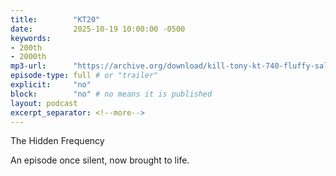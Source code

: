 ```yaml
---
title:        "KT20"
date:         2025-10-19 10:00:00 -0500
keywords:
- 200th
- 2000th
mp3-url:      "https://archive.org/download/kill-tony-kt-740-fluffy-sal-vulcano/Kill%20Tony%20-%20KT%20%23740%20-%20FLUFFY%20%2B%20SAL%20VULCANO.m4a"
episode-type: full # or "trailer"
explicit:     "no"
block:        "no" # no means it is published
layout: podcast
excerpt_separator: <!--more-->
---
```

<!--more-->

The Hidden Frequency

An episode once silent, now brought to life.
